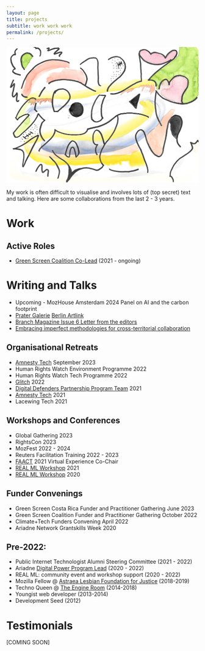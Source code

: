 ```yaml
---
layout: page
title: projects
subtitle: work work work
permalink: /projects/
---
```


![abstract drawing](/assets/img/abstract-02.png)


My work is often difficult to visualise and involves lots of (top secret) text and talking. Here are some collaborations from the last 2 - 3 years.

# Work

## Active Roles
- [Green Screen Coalition Co-Lead](https://greenscreen.network/) (2021 - ongoing)

# Writing and Talks
- Upcoming - MozHouse Amsterdam 2024 Panel on AI and the carbon footprint
- [Prater Galerie](https://copypaste.pratergalerie.de/wasting-away-connecting-the-political-struggles-between-our-digital-and-physical-worlds/) [Berlin Artlink](https://www.berlinartlink.com/2024/03/04/prater-digital-copy-paste-waste-annual-program-digital-sustainability/)
- [Branch Magazine Issue 6 Letter from the editors](https://branch.climateaction.tech/issues/issue-6/letter-from-the-editors-6/)
- [Embracing imperfect methodologies for cross-territorial collaboration](https://branch.climateaction.tech/issues/issue-6/embracing-imperfect-methodologies-for-cross-territorial-collaboration/)


## Organisational Retreats
- [Amnesty Tech](https://www.amnesty.org/en/tech/) September 2023
- Human Rights Watch Environment Programme 2022
- Human Rights Watch Tech Programme 2022
- [Glitch](https://glitchcharity.co.uk/) 2022
- [Digital Defenders Partnership Program Team](https://www.digitaldefenders.org/) 2021
- [Amnesty Tech](https://www.amnesty.org/en/tech/) 2021
- Lacewing Tech 2021

## Workshops and Conferences
- Global Gathering 2023
- RightsCon 2023
- MozFest 2022 - 2024
- Reuters Facilitation Training 2022 - 2023
- [FAACT](https://facctconference.org/2021/welcome.html) 2021 Virtual Experience Co-Chair
- [REAL ML Workshop](https://realml.org/) 2021
- [REAL ML Workshop](https://realml.org/) 2020

## Funder Convenings
- Green Screen Costa Rica Funder and Practitioner Gathering June 2023
- Green Screen Coalition Funder and Practitioner Gathering October 2022
- Climate+Tech Funders Convening April 2022
- Ariadne Network Grantskills Week 2020

## Pre-2022:
- Public Internet Technologist Alumni Steering Committee (2021 - 2022)
- Ariadne [Digital Power Program Lead](https://www.ariadne-network.eu/team/maya-richman/) (2020 - 2022)
- REAL ML: community event and workshop support (2020 - 2022)
- Mozilla Fellow @ [Astraea Lesbian Foundation for Justice](https://www.astraeafoundation.org/) (2018-2019)
- Techno Queen @ [The Engine Room](theengineroom.org) (2014-2018)
- Youngist web developer (2013-2014)
- Development Seed (2012)

# Testimonials

[COMING SOON]
